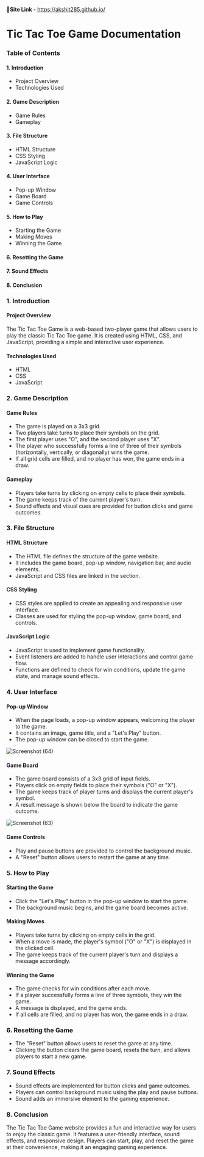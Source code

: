 🔑**Site Link -** https://akshit285.github.io/

# Tic Tac Toe Game Documentation

### Table of Contents
#### 1. Introduction
  - Project Overview
  - Technologies Used

#### 2. Game Description
  - Game Rules
  - Gameplay

#### 3. File Structure
  - HTML Structure
  - CSS Styling
  - JavaScript Logic

#### 4. User Interface
  - Pop-up Window
  - Game Board
  - Game Controls

#### 5. How to Play
  - Starting the Game
  - Making Moves
  - Winning the Game

#### 6. Resetting the Game
#### 7. Sound Effects
#### 8. Conclusion

### 1. Introduction
#### Project Overview
The Tic Tac Toe Game is a web-based two-player game that allows users to play the classic Tic Tac Toe game. It is created using HTML, CSS, and JavaScript, providing a simple and interactive user experience.

#### Technologies Used
- HTML
- CSS
- JavaScript

### 2. Game Description
#### Game Rules
- The game is played on a 3x3 grid.
- Two players take turns to place their symbols on the grid.
- The first player uses "O", and the second player uses "X".
- The player who successfully forms a line of three of their symbols (horizontally, vertically, or diagonally) wins the game.
- If all grid cells are filled, and no player has won, the game ends in a draw.

#### Gameplay
- Players take turns by clicking on empty cells to place their symbols.
- The game keeps track of the current player's turn.
- Sound effects and visual cues are provided for button clicks and game outcomes.

### 3. File Structure
#### HTML Structure
- The HTML file defines the structure of the game website.
- It includes the game board, pop-up window, navigation bar, and audio elements.
- JavaScript and CSS files are linked in the <head> section.

#### CSS Styling
- CSS styles are applied to create an appealing and responsive user interface.
- Classes are used for styling the pop-up window, game board, and controls.

#### JavaScript Logic
- JavaScript is used to implement game functionality.
- Event listeners are added to handle user interactions and control game flow.
- Functions are defined to check for win conditions, update the game state, and manage sound effects.

### 4. User Interface
#### Pop-up Window
- When the page loads, a pop-up window appears, welcoming the player to the game.
- It contains an image, game title, and a "Let's Play" button.
- The pop-up window can be closed to start the game.

![Screenshot (64)](https://github.com/akshit285/Web-Development-Projects-/assets/98079528/c8c7a0f0-a5ca-46d3-8fe7-b256f759c339)


#### Game Board
- The game board consists of a 3x3 grid of input fields.
- Players click on empty fields to place their symbols ("O" or "X").
- The game keeps track of player turns and displays the current player's symbol.
- A result message is shown below the board to indicate the game outcome.

![Screenshot (63)](https://github.com/akshit285/Web-Development-Projects-/assets/98079528/8077fd56-5bb5-467f-9499-f38a4e889a56)


#### Game Controls
- Play and pause buttons are provided to control the background music.
- A "Reset" button allows users to restart the game at any time.

### 5. How to Play
#### Starting the Game
- Click the "Let's Play" button in the pop-up window to start the game.
- The background music begins, and the game board becomes active.

#### Making Moves
- Players take turns by clicking on empty cells in the grid.
- When a move is made, the player's symbol ("O" or "X") is displayed in the clicked cell.
- The game keeps track of the current player's turn and displays a message accordingly.

#### Winning the Game
- The game checks for win conditions after each move.
- If a player successfully forms a line of three symbols, they win the game.
- A message is displayed, and the game ends.
- If all cells are filled, and no player has won, the game ends in a draw.

### 6. Resetting the Game
- The "Reset" button allows users to reset the game at any time.
- Clicking the button clears the game board, resets the turn, and allows players to start a new game.

### 7. Sound Effects
- Sound effects are implemented for button clicks and game outcomes.
- Players can control background music using the play and pause buttons.
- Sound adds an immersive element to the gaming experience.

### 8. Conclusion
The Tic Tac Toe Game website provides a fun and interactive way for users to enjoy the classic game. It features a user-friendly interface, sound effects, and responsive design. Players can start, play, and reset the game at their convenience, making it an engaging gaming experience.
